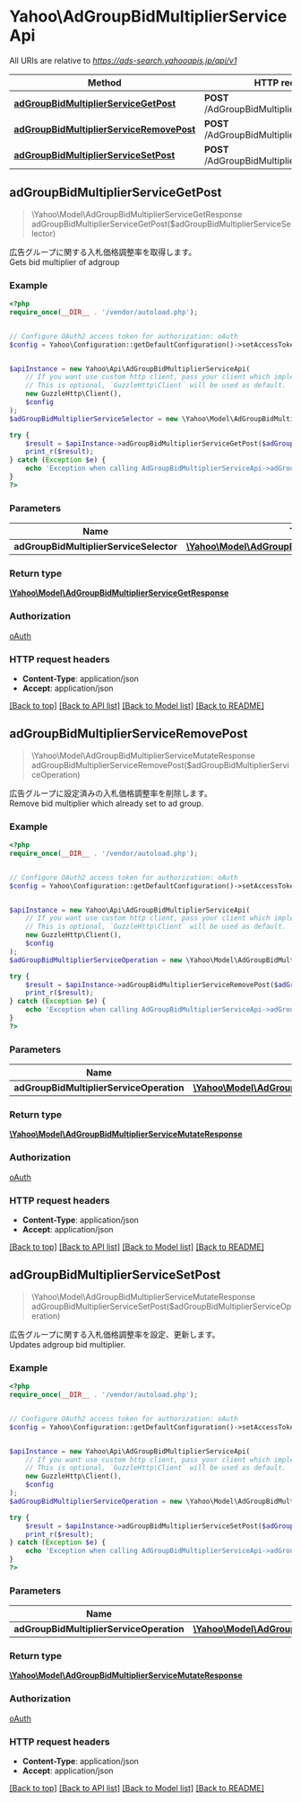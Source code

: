# Yahoo\AdGroupBidMultiplierServiceApi

All URIs are relative to *https://ads-search.yahooapis.jp/api/v1*

Method | HTTP request | Description
------------- | ------------- | -------------
[**adGroupBidMultiplierServiceGetPost**](AdGroupBidMultiplierServiceApi.md#adGroupBidMultiplierServiceGetPost) | **POST** /AdGroupBidMultiplierService/get | 
[**adGroupBidMultiplierServiceRemovePost**](AdGroupBidMultiplierServiceApi.md#adGroupBidMultiplierServiceRemovePost) | **POST** /AdGroupBidMultiplierService/remove | 
[**adGroupBidMultiplierServiceSetPost**](AdGroupBidMultiplierServiceApi.md#adGroupBidMultiplierServiceSetPost) | **POST** /AdGroupBidMultiplierService/set | 



## adGroupBidMultiplierServiceGetPost

> \Yahoo\Model\AdGroupBidMultiplierServiceGetResponse adGroupBidMultiplierServiceGetPost($adGroupBidMultiplierServiceSelector)



<div lang=\"ja\">広告グループに関する入札価格調整率を取得します。</div><div lang=\"en\">Gets bid multiplier of adgroup</div>

### Example

```php
<?php
require_once(__DIR__ . '/vendor/autoload.php');


// Configure OAuth2 access token for authorization: oAuth
$config = Yahoo\Configuration::getDefaultConfiguration()->setAccessToken('YOUR_ACCESS_TOKEN');


$apiInstance = new Yahoo\Api\AdGroupBidMultiplierServiceApi(
    // If you want use custom http client, pass your client which implements `GuzzleHttp\ClientInterface`.
    // This is optional, `GuzzleHttp\Client` will be used as default.
    new GuzzleHttp\Client(),
    $config
);
$adGroupBidMultiplierServiceSelector = new \Yahoo\Model\AdGroupBidMultiplierServiceSelector(); // \Yahoo\Model\AdGroupBidMultiplierServiceSelector | 

try {
    $result = $apiInstance->adGroupBidMultiplierServiceGetPost($adGroupBidMultiplierServiceSelector);
    print_r($result);
} catch (Exception $e) {
    echo 'Exception when calling AdGroupBidMultiplierServiceApi->adGroupBidMultiplierServiceGetPost: ', $e->getMessage(), PHP_EOL;
}
?>
```

### Parameters


Name | Type | Description  | Notes
------------- | ------------- | ------------- | -------------
 **adGroupBidMultiplierServiceSelector** | [**\Yahoo\Model\AdGroupBidMultiplierServiceSelector**](../Model/AdGroupBidMultiplierServiceSelector.md)|  | [optional]

### Return type

[**\Yahoo\Model\AdGroupBidMultiplierServiceGetResponse**](../Model/AdGroupBidMultiplierServiceGetResponse.md)

### Authorization

[oAuth](../../README.md#oAuth)

### HTTP request headers

- **Content-Type**: application/json
- **Accept**: application/json

[[Back to top]](#) [[Back to API list]](../../README.md#documentation-for-api-endpoints)
[[Back to Model list]](../../README.md#documentation-for-models)
[[Back to README]](../../README.md)


## adGroupBidMultiplierServiceRemovePost

> \Yahoo\Model\AdGroupBidMultiplierServiceMutateResponse adGroupBidMultiplierServiceRemovePost($adGroupBidMultiplierServiceOperation)



<div lang=\"ja\">広告グループに設定済みの入札価格調整率を削除します。</div><div lang=\"en\">Remove bid multiplier which already set to ad group.</div>

### Example

```php
<?php
require_once(__DIR__ . '/vendor/autoload.php');


// Configure OAuth2 access token for authorization: oAuth
$config = Yahoo\Configuration::getDefaultConfiguration()->setAccessToken('YOUR_ACCESS_TOKEN');


$apiInstance = new Yahoo\Api\AdGroupBidMultiplierServiceApi(
    // If you want use custom http client, pass your client which implements `GuzzleHttp\ClientInterface`.
    // This is optional, `GuzzleHttp\Client` will be used as default.
    new GuzzleHttp\Client(),
    $config
);
$adGroupBidMultiplierServiceOperation = new \Yahoo\Model\AdGroupBidMultiplierServiceOperation(); // \Yahoo\Model\AdGroupBidMultiplierServiceOperation | 

try {
    $result = $apiInstance->adGroupBidMultiplierServiceRemovePost($adGroupBidMultiplierServiceOperation);
    print_r($result);
} catch (Exception $e) {
    echo 'Exception when calling AdGroupBidMultiplierServiceApi->adGroupBidMultiplierServiceRemovePost: ', $e->getMessage(), PHP_EOL;
}
?>
```

### Parameters


Name | Type | Description  | Notes
------------- | ------------- | ------------- | -------------
 **adGroupBidMultiplierServiceOperation** | [**\Yahoo\Model\AdGroupBidMultiplierServiceOperation**](../Model/AdGroupBidMultiplierServiceOperation.md)|  | [optional]

### Return type

[**\Yahoo\Model\AdGroupBidMultiplierServiceMutateResponse**](../Model/AdGroupBidMultiplierServiceMutateResponse.md)

### Authorization

[oAuth](../../README.md#oAuth)

### HTTP request headers

- **Content-Type**: application/json
- **Accept**: application/json

[[Back to top]](#) [[Back to API list]](../../README.md#documentation-for-api-endpoints)
[[Back to Model list]](../../README.md#documentation-for-models)
[[Back to README]](../../README.md)


## adGroupBidMultiplierServiceSetPost

> \Yahoo\Model\AdGroupBidMultiplierServiceMutateResponse adGroupBidMultiplierServiceSetPost($adGroupBidMultiplierServiceOperation)



<div lang=\"ja\">広告グループに関する入札価格調整率を設定、更新します。</div><div lang=\"en\">Updates adgroup bid multiplier.</div>

### Example

```php
<?php
require_once(__DIR__ . '/vendor/autoload.php');


// Configure OAuth2 access token for authorization: oAuth
$config = Yahoo\Configuration::getDefaultConfiguration()->setAccessToken('YOUR_ACCESS_TOKEN');


$apiInstance = new Yahoo\Api\AdGroupBidMultiplierServiceApi(
    // If you want use custom http client, pass your client which implements `GuzzleHttp\ClientInterface`.
    // This is optional, `GuzzleHttp\Client` will be used as default.
    new GuzzleHttp\Client(),
    $config
);
$adGroupBidMultiplierServiceOperation = new \Yahoo\Model\AdGroupBidMultiplierServiceOperation(); // \Yahoo\Model\AdGroupBidMultiplierServiceOperation | 

try {
    $result = $apiInstance->adGroupBidMultiplierServiceSetPost($adGroupBidMultiplierServiceOperation);
    print_r($result);
} catch (Exception $e) {
    echo 'Exception when calling AdGroupBidMultiplierServiceApi->adGroupBidMultiplierServiceSetPost: ', $e->getMessage(), PHP_EOL;
}
?>
```

### Parameters


Name | Type | Description  | Notes
------------- | ------------- | ------------- | -------------
 **adGroupBidMultiplierServiceOperation** | [**\Yahoo\Model\AdGroupBidMultiplierServiceOperation**](../Model/AdGroupBidMultiplierServiceOperation.md)|  | [optional]

### Return type

[**\Yahoo\Model\AdGroupBidMultiplierServiceMutateResponse**](../Model/AdGroupBidMultiplierServiceMutateResponse.md)

### Authorization

[oAuth](../../README.md#oAuth)

### HTTP request headers

- **Content-Type**: application/json
- **Accept**: application/json

[[Back to top]](#) [[Back to API list]](../../README.md#documentation-for-api-endpoints)
[[Back to Model list]](../../README.md#documentation-for-models)
[[Back to README]](../../README.md)

